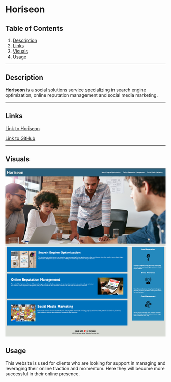 # **Horiseon**

## Table of Contents
1. [Description](#description)  
2. [Links](#links)  
3. [Visuals](#visuals)  
4. [Usage](#usage)  
***

## Description
**Horiseon** is a social solutions service specializing in search engine optimization, online reputation management and social media marketing.
***

## Links
[Link to Horiseon](https://mattholtmoore.github.io/seo-refactor-project/)

[Link to GitHub](https://github.com/mattholtmoore/seo-refactor-project)  
***

## Visuals
![screencap](assets/images/ScreenshotOne%20.png "background image")
![screencap](assets/images/ScreenShotTwo.png "body of image")

## Usage
This website is used for clients who are looking for support in managing and leveraging their online traction and momentum. Here they will become more successful in their online presence. 










